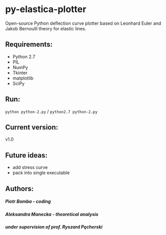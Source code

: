 # py-elastica-plotter

Open-source Python deflection curve plotter based on    Leonhard Euler   and   Jakob Bernoulli  theory for elastic lines.



## Requirements:
- Python 2.7
- PIL
- NumPy 
- Tkinter
- matplotlib
- SciPy

## Run:

```python python-2.py``` / ```python2.7 python-2.py```

## Current version:
v1.0

## Future ideas:
- add stress curve
- pack into single executable

## Authors:
##### Piotr Bomba - coding
##### Aleksandra Manecka - theoretical analysis
##### under supervision of prof. Ryszard Pęcherski
